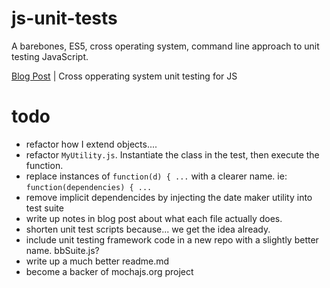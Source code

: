 # js-unit-tests
A barebones, ES5, cross operating system, command line approach to unit testing JavaScript. 

[Blog Post](https://github.com/rjminchuk/Programming-Notes/blob/develop/md/jsTests.md) | Cross opperating system unit testing for JS

# todo
- refactor how I extend objects....
- refactor `MyUtility.js`. Instantiate the class in the test, then execute the function.
- replace instances of `function(d) { ...` with a clearer name. ie: `function(dependencies) { ...`
- remove implicit dependencides by injecting the date maker utility into test suite
- write up notes in blog post about what each file actually does. 
- shorten unit test scripts because... we get the idea already.
- include unit testing framework code in a new repo with a slightly better name. bbSuite.js? 
- write up a much better readme.md
- become a backer of mochajs.org project